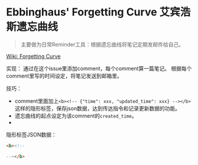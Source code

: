 # Ebbinghaus' Forgetting Curve 艾宾浩斯遗忘曲线
> 主要做为日常Reminder工具：根据遗忘曲线将笔记定期发邮件给自己。

[Wiki: Forgetting Curve](https://en.wikipedia.org/wiki/Forgetting_curve)

实现：
通过在这个issue里添加comment，每个comment算一篇笔记。
根据每个comment里写的时间设定，将笔记发送到邮箱里。

技巧：
- comment里面加上`<b><!-- {"time": xxx, "updated_time": xxx} --></b>`这样的隐形标签，保存json数据，达到传达指令和记录更新数据的功能。
- 遗忘曲线的起点设定为该comment的`created_time`。
- 
<b><!-- hello /--></b>

隐形标签JSON数据：
```html
<b><!--

--></b>
```


